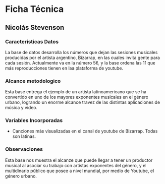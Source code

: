 # Ficha Técnica

## Nicolás Stevenson

### Caracteristicas Datos

La base de datos desarrolla los números que dejan las sesiones musicales producidas por el artista argentino, Bizarrap, en las cuales invita gente para cada sesión. Actualmente va en la número 56, y la base ordena las 11 que más reproducciones tienen en laa plataforma de youtube.

### Alcance metodologico

Esta base entrega el ejemplo de un artista latinoamericano que se ha convertido en uno de los mayores exponentes musicales en el género urbano, logrando un enorme alcance travez de las distintas aplicaciones de música y video.

### Variables Incorporadas

- Canciones más visualizadas en el canal de youtube de Bizarrap. Todas son latinas.

### Observaciones

Esta base nos muestra el alcanze que puede llegar a tener un productor musical al asociar su trabajo con artistas exponentes del género, y el multidinario público que posee a nivel mundial, por medio de Youtube, el género urbano.